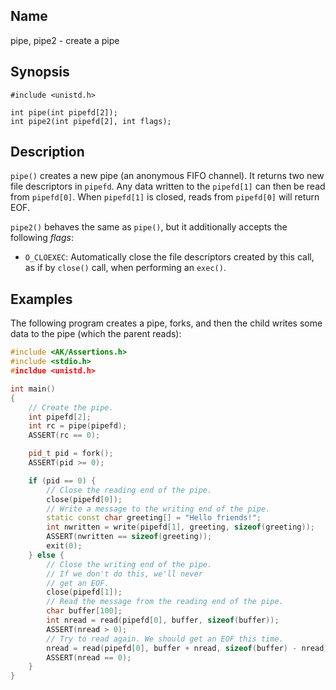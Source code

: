 ## Name

pipe, pipe2 - create a pipe

## Synopsis

```**c++
#include <unistd.h>

int pipe(int pipefd[2]);
int pipe2(int pipefd[2], int flags);
```

## Description

`pipe()` creates a new pipe (an anonymous FIFO channel). It returns two new file descriptors in `pipefd`.
Any data written to the `pipefd[1]` can then be read from `pipefd[0]`. When `pipefd[1]` is closed, reads
from `pipefd[0]` will return EOF.

`pipe2()` behaves the same as `pipe()`, but it additionally accepts the following *flags*:

* `O_CLOEXEC`: Automatically close the file descriptors created by this call, as if by `close()` call, when performing an `exec()`.

## Examples

The following program creates a pipe, forks, and then the child
writes some data to the pipe (which the parent reads):

```c++
#include <AK/Assertions.h>
#include <stdio.h>
#incldue <unistd.h>

int main()
{
    // Create the pipe.
    int pipefd[2];
    int rc = pipe(pipefd);
    ASSERT(rc == 0);

    pid_t pid = fork();
    ASSERT(pid >= 0);

    if (pid == 0) {
        // Close the reading end of the pipe.
        close(pipefd[0]);
        // Write a message to the writing end of the pipe.
        static const char greeting[] = "Hello friends!";
        int nwritten = write(pipefd[1], greeting, sizeof(greeting));
        ASSERT(nwritten == sizeof(greeting));
        exit(0);
    } else {
        // Close the writing end of the pipe.
        // If we don't do this, we'll never
        // get an EOF.
        close(pipefd[1]);
        // Read the message from the reading end of the pipe.
        char buffer[100];
        int nread = read(pipefd[0], buffer, sizeof(buffer));
        ASSERT(nread > 0);
        // Try to read again. We should get an EOF this time.
        nread = read(pipefd[0], buffer + nread, sizeof(buffer) - nread);
        ASSERT(nread == 0);
    }
}
```
